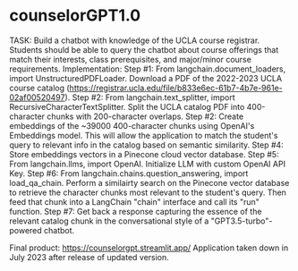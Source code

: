 # counselorGPT1.0
TASK: 
Build a chatbot with knowledge of the UCLA course registrar. Students should be able to query the chatbot about course offerings that match their interests, class prerequisites, and major/minor course requirements.
Implementation:
Step #1: From langchain.document_loaders, import UnstructuredPDFLoader. Download a PDF of the 2022-2023 UCLA course catalog (https://registrar.ucla.edu/file/b833e6ec-61b7-4b7e-961e-02af00520497).
Step #2: From langchain.text_splitter, import RecursiveCharacterTextSplitter. Split the UCLA catalog PDF into 400-character chunks with 200-character overlaps.
Step #2: Create embeddings of the ~39000 400-character chunks using OpenAI's Embeddings model. This will allow the application to match the student's query to relevant info in the catalog based on semantic similarity.
Step #4: Store embeddings vectors in a Pinecone cloud vector database.
Step #5: From langchain.llms, import OpenAI. Initialize LLM with custom OpenAI API Key.
Step #6: From langchain.chains.question_answering, import load_qa_chain. Perform a similairty search on the Pinecone vector database to retrieve the character chunks most relevant to the student's query. Then feed that chunk into a LangChain "chain" interface and call its "run" function.
Step #7: Get back a response capturing the essence of the relevant catalog chunk in the conversational style of a "GPT3.5-turbo"-powered chatbot.

Final product: https://counselorgpt.streamlit.app/
Application taken down in July 2023 after release of updated version.

